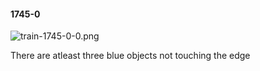 #### 1745-0
![train-1745-0-0.png](https://github.com/lil-lab/nlvr/raw/master/nlvr/train/images/25/train-1745-0-0.png "train-1745-0-0.png")

There are atleast three blue objects not touching the edge